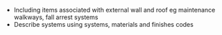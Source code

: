 - Including items associated with external wall and roof eg maintenance walkways, fall arrest systems
- Describe systems using systems, materials and finishes codes